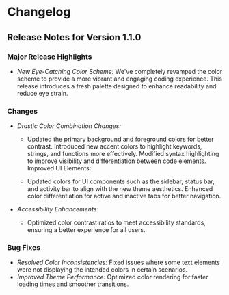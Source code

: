 # Changelog

## Release Notes for Version 1.1.0

### Major Release Highlights

- *New Eye-Catching Color Scheme:* We've completely revamped the color scheme to provide a more vibrant and engaging coding experience. This release introduces a fresh palette designed to enhance readability and reduce eye strain.

### Changes

- *Drastic Color Combination Changes:*

  - Updated the primary background and foreground colors for better contrast.
Introduced new accent colors to highlight keywords, strings, and functions more effectively.
Modified syntax highlighting to improve visibility and differentiation between code elements.
Improved UI Elements:

  - Updated colors for UI components such as the sidebar, status bar, and activity bar to align with the new theme aesthetics.
Enhanced color differentiation for active and inactive tabs for better navigation.

- *Accessibility Enhancements:*

  - Optimized color contrast ratios to meet accessibility standards, ensuring a better experience for all users.

### Bug Fixes

- *Resolved Color Inconsistencies:* Fixed issues where some text elements were not displaying the intended colors in certain scenarios.
- *Improved Theme Performance:* Optimized color rendering for faster loading times and smoother transitions.
